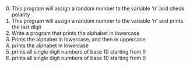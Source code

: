 0. This program will assign a random number to the variable 'n' and check polarity
1. This program will assign a random number to the variable 'n' and prints the last digit
2. Write a program that prints the alphabet in lowercase
3. Prints the alphabet in lowercase, and then in uppercase
4. prints the alphabet in lowercase
5. prints all single digit numbers of base 10 starting from 0
6.  prints all single digit numbers of base 10 starting from 0
